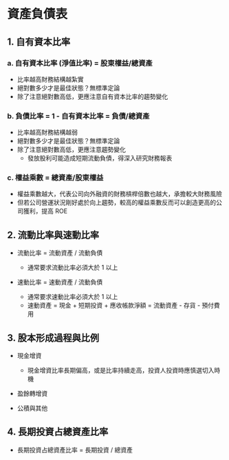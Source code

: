 # 資產負債表

## 1. 自有資本比率

### a. 自有資本比率 (淨值比率) = 股東權益/總資產
- 比率越高財務結構越紮實
- 絕對數多少才是最佳狀態？無標準定論
- 除了注意絕對數高低，更應注意自有資本比率的趨勢變化

### b. 負債比率 = 1 - 自有資本比率 = 負債/總資產
- 比率越高財務結構越弱
- 絕對數多少才是最佳狀態？無標準定論
- 除了注意絕對數高低，更應注意趨勢變化
    - 發放股利可能造成短期流動負債，得深入研究財務報表

### c. 權益乘數 = 總資產/股東權益
- 權益乘數越大，代表公司向外融資的財務槓桿倍數也越大，承擔較大財務風險
- 但若公司營運狀況剛好處於向上趨勢，較高的權益乘數反而可以創造更高的公司獲利，提高 ROE

## 2. 流動比率與速動比率

- 流動比率 = 流動資產 / 流動負債
    - 通常要求流動比率必須大於 1 以上

- 速動比率 = 速動資產 / 流動負債
    - 通常要求速動比率必須大於 1 以上
    - 速動資產 = 現金 + 短期投資 + 應收帳款淨額 = 流動資產 - 存貨 - 預付費用

## 3. 股本形成過程與比例

- 現金增資
    - 現金增資比率長期偏高，或是比率持續走高，投資人投資時應慎選切入時機

- 盈餘轉增資

- 公積與其他

## 4. 長期投資占總資產比率

- 長期投資占總資產比率 = 長期投資 / 總資產
